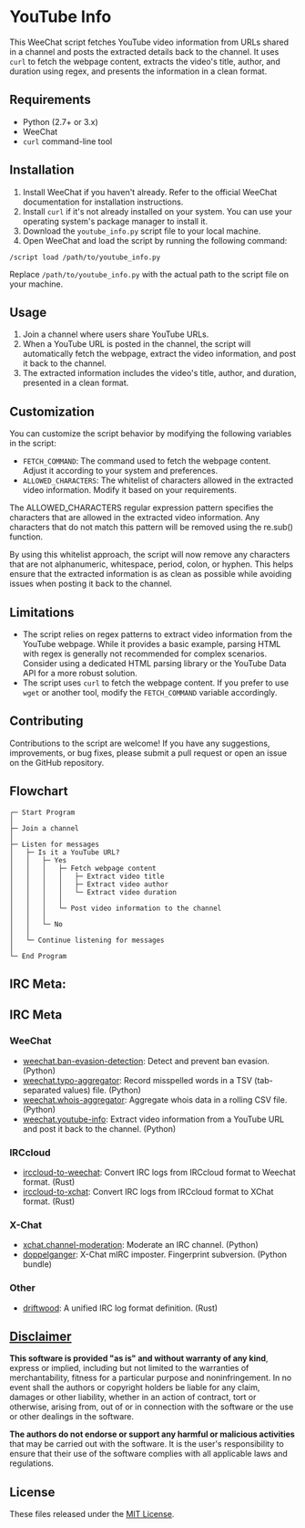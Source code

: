 # YouTube Info

This WeeChat script fetches YouTube video information from URLs shared in a channel and posts the extracted details back to the channel. It uses `curl` to fetch the webpage content, extracts the video's title, author, and duration using regex, and presents the information in a clean format.

## Requirements

- Python (2.7+ or 3.x)
- WeeChat
- `curl` command-line tool

## Installation

1. Install WeeChat if you haven't already. Refer to the official WeeChat documentation for installation instructions.
2. Install `curl` if it's not already installed on your system. You can use your operating system's package manager to install it.
3. Download the `youtube_info.py` script file to your local machine.
4. Open WeeChat and load the script by running the following command:

```
/script load /path/to/youtube_info.py
```

Replace `/path/to/youtube_info.py` with the actual path to the script file on your machine.

## Usage

1. Join a channel where users share YouTube URLs.
2. When a YouTube URL is posted in the channel, the script will automatically fetch the webpage, extract the video information, and post it back to the channel.
3. The extracted information includes the video's title, author, and duration, presented in a clean format.

## Customization

You can customize the script behavior by modifying the following variables in the script:

- `FETCH_COMMAND`: The command used to fetch the webpage content. Adjust it according to your system and preferences.
- `ALLOWED_CHARACTERS`: The whitelist of characters allowed in the extracted video information. Modify it based on your requirements.

The ALLOWED_CHARACTERS regular expression pattern specifies the characters that are allowed in the extracted video information. Any characters that do not match this pattern will be removed using the re.sub() function.

By using this whitelist approach, the script will now remove any characters that are not alphanumeric, whitespace, period, colon, or hyphen. This helps ensure that the extracted information is as clean as possible while avoiding issues when posting it back to the channel.

## Limitations

- The script relies on regex patterns to extract video information from the YouTube webpage. While it provides a basic example, parsing HTML with regex is generally not recommended for complex scenarios. Consider using a dedicated HTML parsing library or the YouTube Data API for a more robust solution.
- The script uses `curl` to fetch the webpage content. If you prefer to use `wget` or another tool, modify the `FETCH_COMMAND` variable accordingly.

## Contributing

Contributions to the script are welcome! If you have any suggestions, improvements, or bug fixes, please submit a pull request or open an issue on the GitHub repository.

## Flowchart
```
┌─ Start Program
│
├─ Join a channel
│
├─ Listen for messages
│   ├─ Is it a YouTube URL?
│   │   ├─ Yes
│   │   │   ├─ Fetch webpage content
│   │   │   │   ├─ Extract video title
│   │   │   │   ├─ Extract video author
│   │   │   │   └─ Extract video duration
│   │   │   │
│   │   │   └─ Post video information to the channel
│   │   │
│   │   └─ No
│   │
│   └─ Continue listening for messages
│
└─ End Program
```

## IRC Meta:

## IRC Meta

### WeeChat
- [weechat.ban-evasion-detection](https://github.com/apple-fritter/weechat.ban-evasion-detection): Detect and prevent ban evasion. (Python)
- [weechat.typo-aggregator](https://github.com/apple-fritter/weechat.typo-aggregator): Record misspelled words in a TSV (tab-separated values) file. (Python)
- [weechat.whois-aggregator](https://github.com/apple-fritter/weechat.whois-aggregator): Aggregate whois data in a rolling CSV file. (Python)
- [weechat.youtube-info](https://github.com/apple-fritter/weechat.youtube-info): Extract video information from a YouTube URL and post it back to the channel. (Python)

### IRCcloud
- [irccloud-to-weechat](https://github.com/apple-fritter/irccloud-to-weechat): Convert IRC logs from IRCcloud format to Weechat format. (Rust)
- [irccloud-to-xchat](https://github.com/apple-fritter/irccloud-to-xchat): Convert IRC logs from IRCcloud format to XChat format. (Rust)

### X-Chat
- [xchat.channel-moderation](https://github.com/apple-fritter/xchat.channel-moderation): Moderate an IRC channel. (Python)
- [doppelganger](https://github.com/apple-fritter/doppelganger): X-Chat mIRC imposter. Fingerprint subversion. (Python bundle)

### Other
- [driftwood](https://github.com/apple-fritter/driftwood): A unified IRC log format definition. (Rust)

## [Disclaimer](DISCLAIMER)
**This software is provided "as is" and without warranty of any kind**, express or implied, including but not limited to the warranties of merchantability, fitness for a particular purpose and noninfringement. In no event shall the authors or copyright holders be liable for any claim, damages or other liability, whether in an action of contract, tort or otherwise, arising from, out of or in connection with the software or the use or other dealings in the software.

**The authors do not endorse or support any harmful or malicious activities** that may be carried out with the software. It is the user's responsibility to ensure that their use of the software complies with all applicable laws and regulations.

## License

These files released under the [MIT License](LICENSE).
